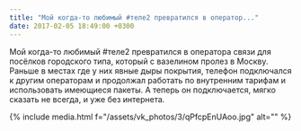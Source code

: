```yaml
---
title: "Мой когда-то любимый #теле2 превратился в оператор..."
date: 2017-02-05 18:49:00 +0300
---
```


Мой когда-то любимый #теле2 превратился в оператора связи для посёлков городского типа, который с вазелином пролез в Москву. Раньше в местах где у них явные дыры покрытия, телефон подключался к другим операторам и продолжал работать по внутренним тарифам и использовать имеющиеся пакеты. А теперь он подключается, мягко сказать не всегда, и уже без интернета.

{% include media.html f="/assets/vk_photos/3/qPfcpEnUAoo.jpg" alt="" %}
